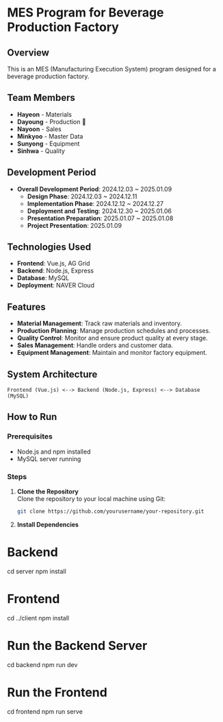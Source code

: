 # MES Program for Beverage Production Factory

## Overview  
This is an MES (Manufacturing Execution System) program designed for a beverage production factory.  

## Team Members  
- **Hayeon** - Materials  
- **Dayoung** - Production 👩
- **Nayoon** - Sales
- **Minkyoo** - Master Data  
- **Sunyong** - Equipment  
- **Sinhwa** - Quality

## Development Period  
- **Overall Development Period**: 2024.12.03 ~ 2025.01.09  
  - **Design Phase**: 2024.12.03 ~ 2024.12.11  
  - **Implementation Phase**: 2024.12.12 ~ 2024.12.27  
  - **Deployment and Testing**: 2024.12.30 ~ 2025.01.06  
  - **Presentation Preparation**: 2025.01.07 ~ 2025.01.08  
  - **Project Presentation**: 2025.01.09  

## Technologies Used  
- **Frontend**: Vue.js, AG Grid
- **Backend**: Node.js, Express  
- **Database**: MySQL
- **Deployment**: NAVER Cloud
## Features  
- **Material Management**: Track raw materials and inventory.  
- **Production Planning**: Manage production schedules and processes.  
- **Quality Control**: Monitor and ensure product quality at every stage.  
- **Sales Management**: Handle orders and customer data.  
- **Equipment Management**: Maintain and monitor factory equipment.  

## System Architecture  
```plaintext
Frontend (Vue.js) <--> Backend (Node.js, Express) <--> Database (MySQL)
```

## How to Run

### Prerequisites
- Node.js and npm installed
- MySQL server running

### Steps
1. **Clone the Repository**  
   Clone the repository to your local machine using Git:  
   ```bash
   git clone https://github.com/yourusername/your-repository.git

2. **Install Dependencies**
# Backend
cd server
npm install

# Frontend
cd ../client
npm install

# Run the Backend Server
cd backend
npm run dev

# Run the Frontend
cd frontend
npm run serve




